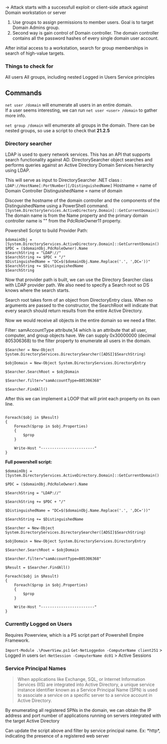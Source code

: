 
-> Attack starts with a successfull exploit or client-side attack against Domain workstation or server

1. Use groups to assign permissions to member users. Goal is to target Domain Admins group.
2. Second way is gain control of Domain controller. The domain controller contains all the password hashes of every single domain user account.


After initial access to a workstation, search for group memberships in search of high-value targets.

### Things to check for
All users
All groups, including nested
Logged in Users
Service principles



## Commands

`net user /domain` will enumerate all users in an entire domain.  
If a user seems interesting, we can run `net user <user> /domain` to gather more info.

`net group /domain` will enumerate all groups in the domain.
There can be nested groups, so use a script to check that **21.2.5**


### Directory searcher
LDAP is used to query network services. This has an API that supports search functionality against AD. DirectorySearcher object searches and performs queries against an Active Directory Domain Services hierarchy using LDAP. 

This will serve as input to DirectorySearcher .NET class : `LDAP://HostName[:PortNumber][/DistinguishedName]`
Hostname = name of Domain Controller
DistinguishedName = name of domain  

Discover the hostname of the domain controller and the components of the DistinguishedName using a PowerShell command.
`[System.DirectoryServices.ActiveDirectory.Domain]::GetCurrentDomain()`
The domain name is from the Name property and the primary domain controller name is "" from the PdcRoleOwner11 property.  

Powershell Script to build Provider Path:
```
$domainObj = [System.DirectoryServices.ActiveDirectory.Domain]::GetCurrentDomain()
$PDC = ($domainObj.PdcRoleOwner).Name
$SearchString = "LDAP://"
$SearchString += $PDC + "/"
$DistinguishedName = "DC=$($domainObj.Name.Replace('.', ',DC='))"
$SearchString += $DistinguishedName
$SearchString
```

Now that provider path is built, we can use the Directory Searcher class with LDAP provider path. 
We also need to specify a Search root so DS knows where the search starts. 

Search root takes form of an object from DirectoryEntry class. When no arguments are passed to the constructor, the SearchRoot will indicate that every search should return results from the entire Active Directory.

Now we would receive all objects in the entire domain so we need a filter.
 
Filter: samAccountType attribute,14 which is an attribute that all user, computer, and group objects have.  We can supply 0x30000000 (decimal 805306368) to the filter property to enumerate all users in the domain.

```
$Searcher = New-Object System.DirectoryServices.DirectorySearcher([ADSI]$SearchString)

$objDomain = New-Object System.DirectoryServices.DirectoryEntry

$Searcher.SearchRoot = $objDomain

$Searcher.filter="samAccountType=805306368"

$Searcher.FindAll()
```

After this we can implement a LOOP that will print each property on its own line. 
```

Foreach($obj in $Result)
{
    Foreach($prop in $obj.Properties)
    {
        $prop
    }
    
    Write-Host "------------------------"
}
```

**Full powershell script:**

```
$domainObj = [System.DirectoryServices.ActiveDirectory.Domain]::GetCurrentDomain()

$PDC = ($domainObj.PdcRoleOwner).Name

$SearchString = "LDAP://"

$SearchString += $PDC + "/"

$DistinguishedName = "DC=$($domainObj.Name.Replace('.', ',DC='))"

$SearchString += $DistinguishedName

$Searcher = New-Object System.DirectoryServices.DirectorySearcher([ADSI]$SearchString)

$objDomain = New-Object System.DirectoryServices.DirectoryEntry

$Searcher.SearchRoot = $objDomain

$Searcher.filter="samAccountType=805306368"

$Result = $Searcher.FindAll()

Foreach($obj in $Result)
{
    Foreach($prop in $obj.Properties)
    {
        $prop
    }
    
    Write-Host "------------------------"
}
```


### Currently Logged on Users
Requires Powerview, which is a PS script part of Powershell Empire Framework.

`Import-Module .\PowerView.ps1`
`Get-NetLoggedon -ComputerName client251` > Logged in users
`Get-NetSession -ComputerName dc01` > Active Sessions

### Service Principal Names
> When applications like Exchange, SQL, or Internet Information Services (IIS) are integrated into Active Directory, a unique service instance identifier known as a Service Principal Name (SPN) is used to associate a service on a specific server to a service account in Active Directory.

By enumerating all registered SPNs in the domain, we can obtain the IP address and port number of applications running on servers integrated with the target Active Directory

Can update the script above and filter by service principal name. Ex: \*http\*, indicating the presence of a registered web server